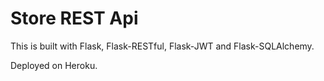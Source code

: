 # Store REST Api

This is built with Flask, Flask-RESTful, Flask-JWT and Flask-SQLAlchemy.

Deployed on Heroku.
